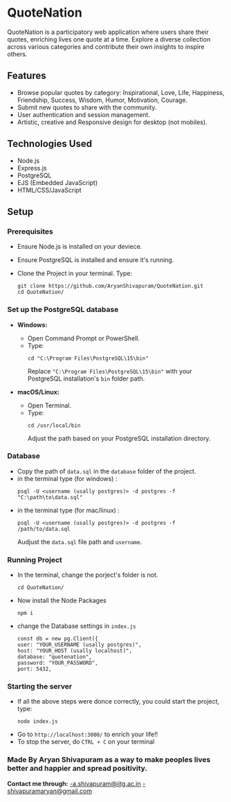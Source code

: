 # QuoteNation

QuoteNation is a participatory web application where users share their quotes, enriching lives one quote at a time. Explore a diverse collection across various categories and contribute their own insights to inspire others.

## Features

- Browse popular quotes by category: Inspirational, Love, Life, Happiness, Friendship, Success, Wisdom, Humor, Motivation, Courage.
- Submit new quotes to share with the community.
- User authentication and session management.
- Artistic, creative and Responsive design for desktop (not mobiles).


## Technologies Used

- Node.js
- Express.js
- PostgreSQL
- EJS (Embedded JavaScript)
- HTML/CSS/JavaScript

## Setup

### Prerequisites

- Ensure Node.js is installed on your deviece.
- Ensure PostgreSQL is installed and ensure it's running.
- Clone the Project in your terminal. Type:
  
  ```
  git clone https://github.com/AryanShivapuram/QuoteNation.git
  cd QuoteNation/
  ```

### Set up the PostgreSQL database 

- **Windows:**
  - Open Command Prompt or PowerShell.
  - Type:
    ```
    cd "C:\Program Files\PostgreSQL\15\bin"
    ```
    Replace `"C:\Program Files\PostgreSQL\15\bin"` with your PostgreSQL installation's `bin` folder path.

- **macOS/Linux:**
  - Open Terminal.
  - Type:
    ```
    cd /usr/local/bin
    ```
    Adjust the path based on your PostgreSQL installation directory.

### Database

- Copy the path of `data.sql` in the `database` folder of the project.
- in the terminal type (for windows) :
  ```
  psql -U <username (usally postgres)> -d postgres -f "C:\path\to\data.sql"
  ```
- in the terminal type (for mac/linux) :
  ```
  psql -U <username (usally postgres)> -d postgres -f /path/to/data.sql

  ```
  Audjust the `data.sql` file path and `username`.

### Running Project

- In the terminal, change the porject's folder is not.
  ```
  cd QuoteNation/
  ```
- Now install the Node Packages
  ```
  npm i
  ```
- change the Database settings in `index.js`
  ```
  const db = new pg.Client({
  user: "YOUR_USERNAME (usally postgres)",
  host: "YOUR_HOST (usally localhost)",
  database: "quotenation",
  password: "YOUR_PASSWORD",
  port: 5432,
  ```

### Starting the server

- If all the above steps were donce correctly, you could start the project, type:
  ```
  node index.js
  ```
- Go to `http://localhost:3000/` to enrich your life!!
- To stop the server, do `CTRL + C` on your terminal

### Made By Aryan Shivapuram as a way to make peoples lives better and happier and spread positivity.

**Contact me through:**
-a.shivapuram@iitg.ac.in
-shivapuramaryan@gmail.com





